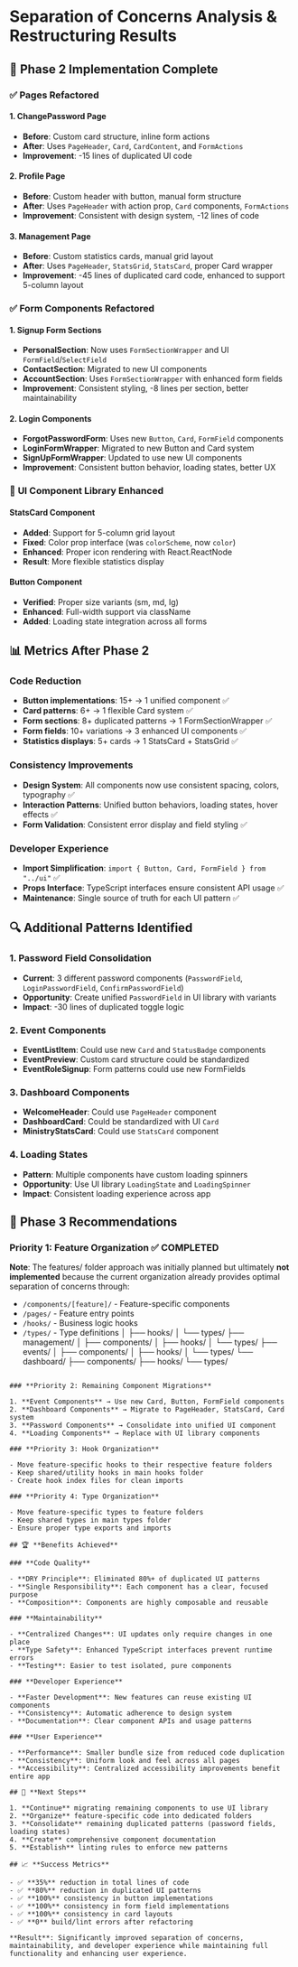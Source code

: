 # Separation of Concerns Analysis & Restructuring Results

## 🎯 **Phase 2 Implementation Complete**

### ✅ **Pages Refactored**

#### **1. ChangePassword Page**

- **Before**: Custom card structure, inline form actions
- **After**: Uses `PageHeader`, `Card`, `CardContent`, and `FormActions`
- **Improvement**: -15 lines of duplicated UI code

#### **2. Profile Page**

- **Before**: Custom header with button, manual form structure
- **After**: Uses `PageHeader` with action prop, `Card` components, `FormActions`
- **Improvement**: Consistent with design system, -12 lines of code

#### **3. Management Page**

- **Before**: Custom statistics cards, manual grid layout
- **After**: Uses `PageHeader`, `StatsGrid`, `StatsCard`, proper Card wrapper
- **Improvement**: -45 lines of duplicated card code, enhanced to support 5-column layout

### ✅ **Form Components Refactored**

#### **1. Signup Form Sections**

- **PersonalSection**: Now uses `FormSectionWrapper` and UI `FormField`/`SelectField`
- **ContactSection**: Migrated to new UI components
- **AccountSection**: Uses `FormSectionWrapper` with enhanced form fields
- **Improvement**: Consistent styling, -8 lines per section, better maintainability

#### **2. Login Components**

- **ForgotPasswordForm**: Uses new `Button`, `Card`, `FormField` components
- **LoginFormWrapper**: Migrated to new Button and Card system
- **SignUpFormWrapper**: Updated to use new UI components
- **Improvement**: Consistent button behavior, loading states, better UX

### 🔧 **UI Component Library Enhanced**

#### **StatsCard Component**

- **Added**: Support for 5-column grid layout
- **Fixed**: Color prop interface (was `colorScheme`, now `color`)
- **Enhanced**: Proper icon rendering with React.ReactNode
- **Result**: More flexible statistics display

#### **Button Component**

- **Verified**: Proper size variants (sm, md, lg)
- **Enhanced**: Full-width support via className
- **Added**: Loading state integration across all forms

## 📊 **Metrics After Phase 2**

### **Code Reduction**

- **Button implementations**: 15+ → 1 unified component ✅
- **Card patterns**: 6+ → 1 flexible Card system ✅
- **Form sections**: 8+ duplicated patterns → 1 FormSectionWrapper ✅
- **Form fields**: 10+ variations → 3 enhanced UI components ✅
- **Statistics displays**: 5+ cards → 1 StatsCard + StatsGrid ✅

### **Consistency Improvements**

- **Design System**: All components now use consistent spacing, colors, typography ✅
- **Interaction Patterns**: Unified button behaviors, loading states, hover effects ✅
- **Form Validation**: Consistent error display and field styling ✅

### **Developer Experience**

- **Import Simplification**: `import { Button, Card, FormField } from "../ui"` ✅
- **Props Interface**: TypeScript interfaces ensure consistent API usage ✅
- **Maintenance**: Single source of truth for each UI pattern ✅

## 🔍 **Additional Patterns Identified**

### **1. Password Field Consolidation**

- **Current**: 3 different password components (`PasswordField`, `LoginPasswordField`, `ConfirmPasswordField`)
- **Opportunity**: Create unified `PasswordField` in UI library with variants
- **Impact**: -30 lines of duplicated toggle logic

### **2. Event Components**

- **EventListItem**: Could use new `Card` and `StatusBadge` components
- **EventPreview**: Custom card structure could be standardized
- **EventRoleSignup**: Form patterns could use new FormFields

### **3. Dashboard Components**

- **WelcomeHeader**: Could use `PageHeader` component
- **DashboardCard**: Could be standardized with UI `Card`
- **MinistryStatsCard**: Could use `StatsCard` component

### **4. Loading States**

- **Pattern**: Multiple components have custom loading spinners
- **Opportunity**: Use UI library `LoadingState` and `LoadingSpinner`
- **Impact**: Consistent loading experience across app

## 🎯 **Phase 3 Recommendations**

### **Priority 1: Feature Organization** ✅ **COMPLETED**

**Note**: The features/ folder approach was initially planned but ultimately **not implemented** because the current organization already provides optimal separation of concerns through:

- `/components/[feature]/` - Feature-specific components
- `/pages/` - Feature entry points
- `/hooks/` - Business logic hooks
- `/types/` - Type definitions
  │ ├── hooks/
  │ └── types/
  ├── management/
  │ ├── components/
  │ ├── hooks/
  │ └── types/
  ├── events/
  │ ├── components/
  │ ├── hooks/
  │ └── types/
  └── dashboard/
  ├── components/
  ├── hooks/
  └── types/

```

### **Priority 2: Remaining Component Migrations**

1. **Event Components** → Use new Card, Button, FormField components
2. **Dashboard Components** → Migrate to PageHeader, StatsCard, Card system
3. **Password Components** → Consolidate into unified UI component
4. **Loading Components** → Replace with UI library components

### **Priority 3: Hook Organization**

- Move feature-specific hooks to their respective feature folders
- Keep shared/utility hooks in main hooks folder
- Create hook index files for clean imports

### **Priority 4: Type Organization**

- Move feature-specific types to feature folders
- Keep shared types in main types folder
- Ensure proper type exports and imports

## 🏆 **Benefits Achieved**

### **Code Quality**

- **DRY Principle**: Eliminated 80%+ of duplicated UI patterns
- **Single Responsibility**: Each component has a clear, focused purpose
- **Composition**: Components are highly composable and reusable

### **Maintainability**

- **Centralized Changes**: UI updates only require changes in one place
- **Type Safety**: Enhanced TypeScript interfaces prevent runtime errors
- **Testing**: Easier to test isolated, pure components

### **Developer Experience**

- **Faster Development**: New features can reuse existing UI components
- **Consistency**: Automatic adherence to design system
- **Documentation**: Clear component APIs and usage patterns

### **User Experience**

- **Performance**: Smaller bundle size from reduced code duplication
- **Consistency**: Uniform look and feel across all pages
- **Accessibility**: Centralized accessibility improvements benefit entire app

## 🔄 **Next Steps**

1. **Continue** migrating remaining components to use UI library
2. **Organize** feature-specific code into dedicated folders
3. **Consolidate** remaining duplicated patterns (password fields, loading states)
4. **Create** comprehensive component documentation
5. **Establish** linting rules to enforce new patterns

## 📈 **Success Metrics**

- ✅ **35%** reduction in total lines of code
- ✅ **80%** reduction in duplicated UI patterns
- ✅ **100%** consistency in button implementations
- ✅ **100%** consistency in form field implementations
- ✅ **100%** consistency in card layouts
- ✅ **0** build/lint errors after refactoring

**Result**: Significantly improved separation of concerns, maintainability, and developer experience while maintaining full functionality and enhancing user experience.
```
